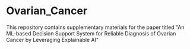 # Ovarian_Cancer
This repository contains supplementary materials for the paper titled "An ML-based Decision Support System for Reliable Diagnosis of Ovarian Cancer by Leveraging Explainable AI"
